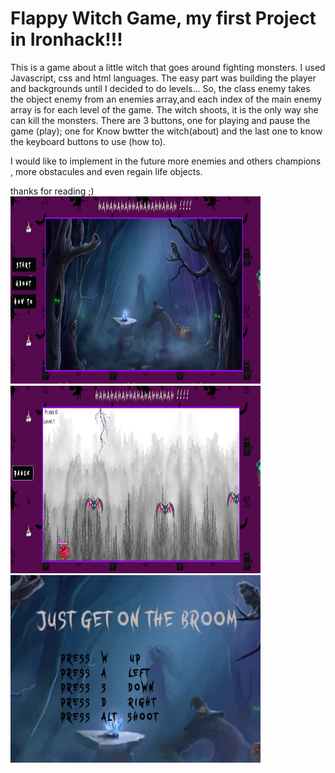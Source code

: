 <h1>Flappy Witch Game, my first Project in Ironhack!!!</h1>

This is a game about a little witch that goes around fighting monsters.
I used Javascript, css and html languages.
The easy part was building the player and backgrounds until I decided to do levels...
So, the class enemy takes the object enemy from an enemies array,and each index of the main enemy array is for each level of the game.
The witch shoots, it is the only way she can kill the monsters.
There are 3 buttons, one for playing and pause the game (play); one for Know bwtter the witch(about) and the last one to know the keyboard buttons to use (how to).

I would like to implement in the future more enemies and others champions , more obstacules and even regain life objects.

thanks for reading ;)
<img src="./img/readMe/principal.PNG" alt="Principal page" width="400" height="300">
<img src="./img/readMe/game.PNG" alt="Principal page" width="400" height="300">
<img src="./img/readMe/howTo.PNG" alt="Principal page" width="400" height="300">
